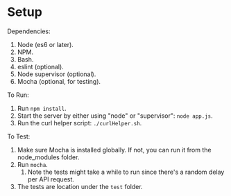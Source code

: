# Setup

Dependencies:
1. Node (es6 or later).
2. NPM.
3. Bash.
4. eslint (optional).
5. Node supervisor (optional).
6. Mocha (optional, for testing).

To Run:
1. Run `npm install`.
2. Start the server by either using "node" or "supervisor": `node app.js`.
3. Run the curl helper script: `./curlHelper.sh`.

To Test:
1. Make sure Mocha is installed globally. If not, you can run it from the node_modules folder.
2. Run `mocha`.
   1. Note the tests might take a while to run since there's a random delay per API request.
3. The tests are location under the `test` folder.
